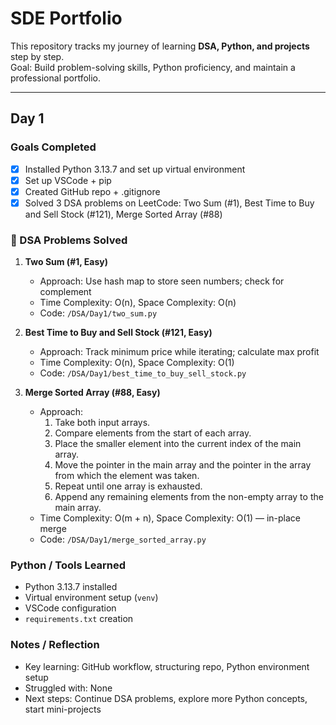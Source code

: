 #  SDE Portfolio

This repository tracks my journey of learning **DSA, Python, and projects** step by step.  
Goal: Build problem-solving skills, Python proficiency, and maintain a professional portfolio.

---

##  Day 1

###  Goals Completed
- [x] Installed Python 3.13.7 and set up virtual environment
- [x] Set up VSCode + pip
- [x] Created GitHub repo + .gitignore
- [x] Solved 3 DSA problems on LeetCode: Two Sum (#1), Best Time to Buy and Sell Stock (#121), Merge Sorted Array (#88)

### 📝 DSA Problems Solved

1. **Two Sum (#1, Easy)**  
   - Approach: Use hash map to store seen numbers; check for complement  
   - Time Complexity: O(n), Space Complexity: O(n)  
   - Code: `/DSA/Day1/two_sum.py`

2. **Best Time to Buy and Sell Stock (#121, Easy)**  
   - Approach: Track minimum price while iterating; calculate max profit  
   - Time Complexity: O(n), Space Complexity: O(1)  
   - Code: `/DSA/Day1/best_time_to_buy_sell_stock.py`

3. **Merge Sorted Array (#88, Easy)**  
   - Approach:  
     1. Take both input arrays.  
     2. Compare elements from the start of each array.  
     3. Place the smaller element into the current index of the main array.  
     4. Move the pointer in the main array and the pointer in the array from which the element was taken.  
     5. Repeat until one array is exhausted.  
     6. Append any remaining elements from the non-empty array to the main array.  
   - Time Complexity: O(m + n), Space Complexity: O(1) — in-place merge  
   - Code: `/DSA/Day1/merge_sorted_array.py`

###  Python / Tools Learned
- Python 3.13.7 installed  
- Virtual environment setup (`venv`)  
- VSCode configuration  
- `requirements.txt` creation

###  Notes / Reflection
- Key learning: GitHub workflow, structuring repo, Python environment setup  
- Struggled with: None
- Next steps: Continue DSA problems, explore more Python concepts, start mini-projects
